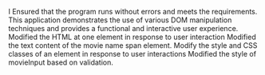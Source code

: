 I Ensured that the program runs without errors
 and meets the  requirements.
This application demonstrates the use of various DOM manipulation techniques and provides a functional and interactive user experience.
Modified the HTML at one element in response to user interaction
Modified the text content of the movie name span element.
Modify the style and CSS classes of an element in response to user interactions
Modified the style of movieInput based on validation.
